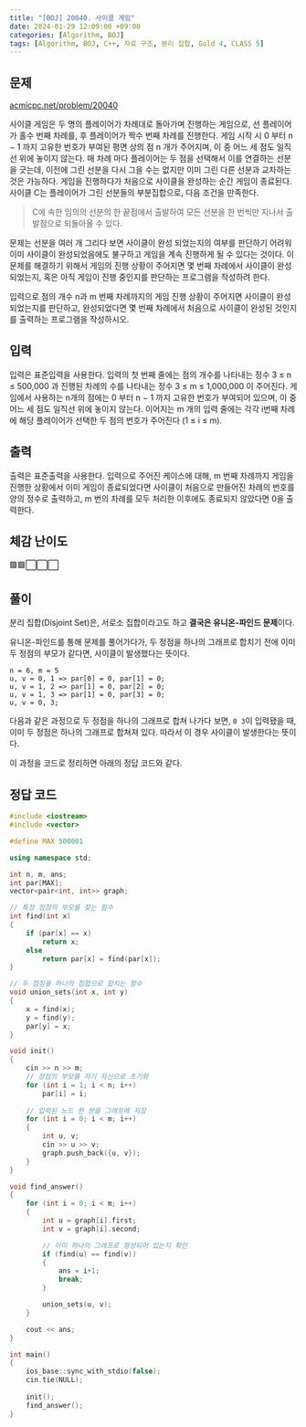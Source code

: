 ```yaml
---
title: "[BOJ] 20040. 사이클 게임"
date: 2024-01-29 12:09:00 +09:00
categories: [Algorithm, BOJ]
tags: [Algorithm, BOJ, C++, 자료 구조, 분리 집합, Gold 4, CLASS 5]
---
```

## **문제**
[acmicpc.net/problem/20040](https://www.acmicpc.net/problem/20040)

사이클 게임은 두 명의 플레이어가 차례대로 돌아가며 진행하는 게임으로, 선 플레이어가 홀수 번째 차례를, 후 플레이어가 짝수 번째 차례를 진행한다. 게임 시작 시 0 부터 n − 1 까지 고유한 번호가 부여된 평면 상의 점 n 개가 주어지며, 이 중 어느 세 점도 일직선 위에 놓이지 않는다. 매 차례 마다 플레이어는 두 점을 선택해서 이를 연결하는 선분을 긋는데, 이전에 그린 선분을 다시 그을 수는 없지만 이미 그린 다른 선분과 교차하는 것은 가능하다. 게임을 진행하다가 처음으로 사이클을 완성하는 순간 게임이 종료된다. 사이클 C는 플레이어가 그린 선분들의 부분집합으로, 다음 조건을 만족한다.

> C에 속한 임의의 선분의 한 끝점에서 출발하여 모든 선분을 한 번씩만 지나서 출발점으로 되돌아올 수 있다.

문제는 선분을 여러 개 그리다 보면 사이클이 완성 되었는지의 여부를 판단하기 어려워 이미 사이클이 완성되었음에도 불구하고 게임을 계속 진행하게 될 수 있다는 것이다. 이 문제를 해결하기 위해서 게임의 진행 상황이 주어지면 몇 번째 차례에서 사이클이 완성되었는지, 혹은 아직 게임이 진행 중인지를 판단하는 프로그램을 작성하려 한다.

입력으로 점의 개수 n과 m 번째 차례까지의 게임 진행 상황이 주어지면 사이클이 완성 되었는지를 판단하고, 완성되었다면 몇 번째 차례에서 처음으로 사이클이 완성된 것인지를 출력하는 프로그램을 작성하시오.
<br>

## **입력**
입력은 표준입력을 사용한다. 입력의 첫 번째 줄에는 점의 개수를 나타내는 정수 3 ≤ n ≤ 500,000 과 진행된 차례의 수를 나타내는 정수 3 ≤ m ≤ 1,000,000 이 주어진다. 게임에서 사용하는 n개의 점에는 0 부터 n − 1 까지 고유한 번호가 부여되어 있으며, 이 중 어느 세 점도 일직선 위에 놓이지 않는다. 이어지는 m 개의 입력 줄에는 각각 i번째 차례에 해당 플레이어가 선택한 두 점의 번호가 주어진다 (1 ≤ i ≤ m).
<br>

## **출력**
출력은 표준출력을 사용한다. 입력으로 주어진 케이스에 대해, m 번째 차례까지 게임을 진행한 상황에서 이미 게임이 종료되었다면 사이클이 처음으로 만들어진 차례의 번호를 양의 정수로 출력하고, m 번의 차례를 모두 처리한 이후에도 종료되지 않았다면 0을 출력한다.
<br>

## **체감 난이도**
🟩🟩⬜⬜⬜
<br>

## **풀이**
분리 집합(Disjoint Set)은, 서로소 집합이라고도 하고 **결국은 유니온-파인드 문제**이다.

유니온-파인드를 통해 문제를 풀어가다가, 두 정점을 하나의 그래프로 합치기 전에 이미 두 정점의 부모가 같다면, 사이클이 발생했다는 뜻이다.
```
n = 6, m = 5
u, v = 0, 1 => par[0] = 0, par[1] = 0;
u, v = 1, 2 => par[1] = 0, par[2] = 0;
u, v = 1, 3 => par[1] = 0, par[3] = 0;
u, v = 0, 3;
```

다음과 같은 과정으로 두 정점을 하나의 그래프로 합쳐 나가다 보면, `0 3`이 입력됐을 때, 이미 두 정점은 하나의 그래프로 합쳐져 있다. 따라서 이 경우 사이클이 발생한다는 뜻이다.

이 과정을 코드로 정리하면 아래의 정답 코드와 같다.
<br>

## **정답 코드**
```c++
#include <iostream>
#include <vector>

#define MAX 500001

using namespace std;

int n, m, ans;
int par[MAX];
vector<pair<int, int>> graph;

// 특정 정점의 부모를 찾는 함수
int find(int x)
{
    if (par[x] == x)
        return x;
    else
        return par[x] = find(par[x]);
}

// 두 정점을 하나의 집합으로 합치는 함수
void union_sets(int x, int y)
{
    x = find(x);
    y = find(y);
    par[y] = x;
}

void init()
{
    cin >> n >> m;
    // 정점의 부모를 자기 자신으로 초기화
    for (int i = 1; i < n; i++)
        par[i] = i;
    
    // 입력된 노드 한 쌍을 그래프에 저장
    for (int i = 0; i < m; i++)
    {
        int u, v;
        cin >> u >> v;
        graph.push_back({u, v});
    }
}

void find_answer()
{
    for (int i = 0; i < m; i++)
    {
        int u = graph[i].first;
        int v = graph[i].second;

        // 이미 하나의 그래프로 형성되어 있는지 확인
        if (find(u) == find(v))
        {
            ans = i+1;
            break;
        }

        union_sets(u, v);
    }

    cout << ans;
}

int main()
{
    ios_base::sync_with_stdio(false);
    cin.tie(NULL);
    
    init();
    find_answer();
}
```